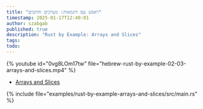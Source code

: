 ```yaml
---
title: "ראסט עם דוגמאות: מערכים וחתכים"
timestamp: 2025-01-17T12:40:01
author: szabgab
published: true
description: "Rust by Example: Arrays and Slices"
tags:
todo:
---
```


{% youtube id="0vg8LOm17tw" file="hebrew-rust-by-example-02-03-arrays-and-slices.mp4" %}

* [Arrays and Slices](https://doc.rust-lang.org/stable/rust-by-example/primitives/array.html)

{% include file="examples/rust-by-example-arrays-and-slices/src/main.rs" %}

